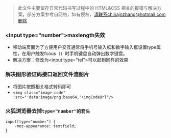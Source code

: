 > 此文件主要留存日常代码书写过程中的 HTML&CSS 相关的报错与解决方案，部分方案参考自网络，如有侵权，请联系chinajnzhang@hotmail.com删除

### &lt;input type="number"&gt;maxlength失效
* 移动端页面为了方便用户交互通常将手机号输入框和数字输入框设置type属性，在用户触发fcous（）时手机键盘自动弹出数字键盘。
* 解决方案：修改为&lt;input
type="tel"&gt;可以起到同样的效果

### 解决图形验证码接口返回文件流图片
* 将图片按照相关格式转码即可
* `<img class="image-code" :src="'data:image/png;base64,'+imgCodeUrl"/>`

### 火狐浏览器去掉`type="number"的箭头`

```
input[type="number"] {
    -moz-appearance: textfield;
}
```
